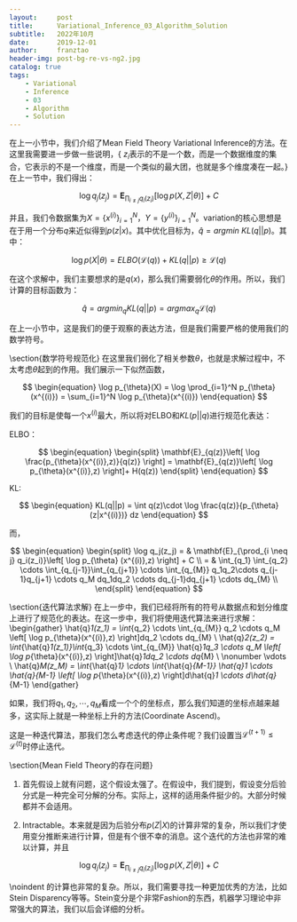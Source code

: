 ```yaml
---
layout:     post
title:      Variational_Inference_03_Algorithm_Solution
subtitle:   2022年10月
date:       2019-12-01
author:     franztao
header-img: post-bg-re-vs-ng2.jpg
catalog: true
tags:
    - Variational
    - Inference
    - 03
    - Algorithm
    - Solution
---
```


    


在上一小节中，我们介绍了Mean Field Theory Variational Inference的方法。在这里我需要进一步做一些说明，{ $z_i$表示的不是一个数，而是一个数据维度的集合，它表示的不是一个维度，而是一个类似的最大团，也就是多个维度凑在一起。}在上一节中，我们得出：

$$
\begin{equation}
    \log q_j(z_j) = \mathbf{E}_{\prod_{i \neq j}q_i(z_i)}\left[ \log p(X,Z|\theta) \right] + C
\end{equation}
$$

并且，我们令数据集为$X = \{ x^{(i)} \}_{i=1}^N$，$Y = \{ y^{(i)} \}_{i=1}^N$。variation的核心思想是在于用一个分布$q$来近似得到$p(z|x)$。其中优化目标为，$\hat{q} = argmin\ KL(q||p)$。其中：

$$
\begin{equation}
    \log p(X|\theta) = ELBO (\mathcal{L}(q)) + KL(q||p) \geq  \mathcal{L}(q)
\end{equation}
$$

在这个求解中，我们主要想求的是$q(x)$，那么我们需要弱化$\theta$的作用。所以，我们计算的目标函数为：

$$
\begin{equation}
    \hat{q} = argmin_{q} KL(q||p) = argmax_q \mathcal{L}(q)
\end{equation}
$$

在上一小节中，这是我们的便于观察的表达方法，但是我们需要严格的使用我们的数学符号。

\section{数学符号规范化}
在这里我们弱化了相关参数$\theta$，也就是求解过程中，不太考虑$\theta$起到的作用。我们展示一下似然函数，

$$
\begin{equation}
    \log p_{\theta}(X) = \log \prod_{i=1}^N p_{\theta}(x^{(i)}) = \sum_{i=1}^N \log p_{\theta}(x^{(i)})
\end{equation}
$$

我们的目标是使每一个$x^{(i)}$最大，所以将对ELBO和$KL(p||q)$进行规范化表达：

ELBO：

$$
\begin{equation}
    \begin{split}
        \mathbf{E}_{q(z)}\left[ \log \frac{p_{\theta}(x^{(i)},z)}{q(z)} \right] = \mathbf{E}_{q(z)}\left[ \log p_{\theta}(x^{(i)},z) \right]+ H(q(z))
    \end{split}
\end{equation}
$$

KL:

$$
\begin{equation}
    KL(q||p) = \int q(z)\cdot \log \frac{q(z)}{p_{\theta}(z|x^{(i)})} dz
\end{equation}
$$

而，

$$
\begin{equation}
    \begin{split}
        \log q_j(z_j) 
        = & \mathbf{E}_{\prod_{i \neq j} q_i(z_i)}\left[ \log p_{\theta} (x^{(i)},z) \right] + C \\
        = & \int_{q_1} \int_{q_2} \cdots \int_{q_{j-1}}\int_{q_{j+1}} \cdots \int_{q_{M}} q_1q_2\cdots q_{j-1}q_{j+1} \cdots q_M dq_1dq_2 \cdots dq_{j-1}dq_{j+1} \cdots dq_{M}  \\
    \end{split}
\end{equation}
$$

\section{迭代算法求解}
在上一步中，我们已经将所有的符号从数据点和划分维度上进行了规范化的表达。在这一步中，我们将使用迭代算法来进行求解：
\begin{gather}
    \hat{q}_1(z_1) = \int_{q_2} \cdots \int_{q_{M}} q_2 \cdots q_M \left[ \log p_{\theta}(x^{(i)},z) \right]dq_2 \cdots dq_{M}  \\
    \hat{q}_2(z_2) = \int_{\hat{q}_1(z_1)}\int_{q_3} \cdots \int_{q_{M}} \hat{q}_1q_3 \cdots q_M \left[ \log p_{\theta}(x^{(i)},z) \right]\hat{q}_1dq_2 \cdots dq_{M}  \\
    \nonumber \vdots \\
    \hat{q}_M(z_M) = \int_{\hat{q}_1} \cdots \int_{\hat{q}_{M-1}} \hat{q}_1 \cdots \hat{q}_{M-1} \left[ \log p_{\theta}(x^{(i)},z) \right]d\hat{q}_1 \cdots d\hat{q}_{M-1}
\end{gather}

如果，我们将${q}_1,{q}_2,\cdots,{q}_M$看成一个个的坐标点，那么我们知道的坐标点越来越多，这实际上就是一种坐标上升的方法(Coordinate Ascend)。

这是一种迭代算法，那我们怎么考虑迭代的停止条件呢？我们设置当$\mathcal{L}^{(t+1)} \leq \mathcal{L}^{(t)}$时停止迭代。

\section{Mean Field Theory的存在问题}
1. 首先假设上就有问题，这个假设太强了。在假设中，我们提到，假设变分后验分式是一种完全可分解的分布。实际上，这样的适用条件挺少的。大部分时候都并不会适用。

2. Intractable。本来就是因为后验分布$p(Z|X)$的计算非常的复杂，所以我们才使用变分推断来进行计算，但是有个很不幸的消息。这个迭代的方法也非常的难以计算，并且


$$
\begin{equation}
    \log q_j(z_j) = \mathbf{E}_{\prod_{i \neq j}q_i(z_i)}\left[ \log p(X,Z|\theta) \right] + C
\end{equation}
$$

\noindent 的计算也非常的复杂。所以，我们需要寻找一种更加优秀的方法，比如Stein Disparency等等。Stein变分是个非常Fashion的东西，机器学习理论中非常强大的算法，我们以后会详细的分析。





















































